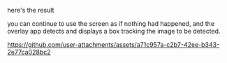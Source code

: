 here's the result

you can continue to use the screen as if nothing had happened, and the overlay app detects and displays a box tracking the image to be detected.

https://github.com/user-attachments/assets/a71c957a-c2b7-42ee-b343-2e77ca028bc2

